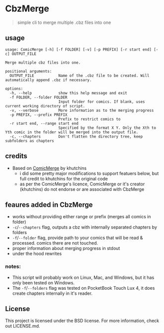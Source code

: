 # CbzMerge
> simple cli to merge multiple .cbz files into one

## usage
```
usage: ComicMerge [-h] [-f FOLDER] [-v] [-p PREFIX] [-r start end] [-c] OUTPUT_FILE

Merge multiple cbz files into one.

positional arguments:
  OUTPUT_FILE           Name of the .cbz file to be created. Will automatically append .cbz if necessary.

options:
  -h, --help            show this help message and exit
  -f FOLDER, --folder FOLDER
                        Input folder for comics. If blank, uses current working directory of script.
  -v, --verbose         More information as to the merging progress
  -p PREFIX, --prefix PREFIX
                        Prefix to restrict comics to
  -r start end, --range start end
                        Specified by the format X Y. Only the Xth to Yth comic in the folder will be merged into the output file.
  -c, --chapters        Don't flatten the directory tree, keep subfolders as chapters
```
## credits
- Based on [ComicMerge](https://github.com/khutchins/ComicMerge) by khutchins
  - i did some pretty major modifications to support featuers below, but full credit to khutchins for the original code
  - as per the ComicMerge's licence, ComicMerge or it's creator (khutchins) do not endorse or are associated with CbzMerge

## feaures added in CbzMerge
- works without providing either range or prefix (merges all comics in folder)
- `-c`/`--chapters` flag, outputs a cbz with internally separated chapters by folders
- `-f`/`--folder` flag, provide path to your comics that will be read & processed. comics there are not touched.
- proper information about merging progress in stdout
- under the hood rewrites
  
### notes:
- This script will probably work on Linux, Mac, and Windows, but it has only been tested on Windows.
- The `-f`/`--folders` flag was tested on PocketBook Touch Lux 4, it does create chapters internally in it's reader.



## License
This project is licensed under the BSD license. For more information, check out LICENSE.md.
